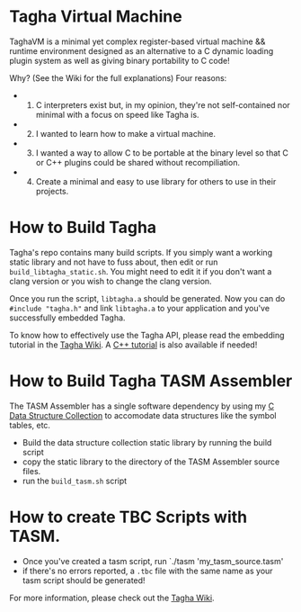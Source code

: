 # Tagha Virtual Machine
TaghaVM is a minimal yet complex register-based virtual machine && runtime environment designed as an alternative to a C dynamic loading plugin system as well as giving binary portability to C code!

Why? (See the Wiki for the full explanations)
Four reasons:
* 1. C interpreters exist but, in my opinion, they're not self-contained nor minimal with a focus on speed like Tagha is.
* 2. I wanted to learn how to make a virtual machine.
* 3. I wanted a way to allow C to be portable at the binary level so that C or C++ plugins could be shared without recompiliation.
* 4. Create a minimal and easy to use library for others to use in their projects.

# How to Build Tagha
Tagha's repo contains many build scripts. If you simply want a working static library and not have to fuss about, then edit or run `build_libtagha_static.sh`. You might need to edit it if you don't want a clang version or you wish to change the clang version.

Once you run the script, `libtagha.a` should be generated. Now you can do `#include "tagha.h"` and link `libtagha.a` to your application and you've successfully embedded Tagha.

To know how to effectively use the Tagha API, please read the embedding tutorial in the [Tagha Wiki](https://github.com/assyrianic/Tagha-Virtual-Machine/wiki/Embedding-Tagha-to-your-Application!-(C)). A [C++ tutorial](https://github.com/assyrianic/Tagha-Virtual-Machine/wiki/Embedding-Tagha-to-your-Application!-(C-Plus-Plus)) is also available if needed!

# How to Build Tagha TASM Assembler
The TASM Assembler has a single software dependency by using my [C Data Structure Collection](https://github.com/assyrianic/C-Data-Structure-Collection) to accomodate data structures like the symbol tables, etc.

* Build the data structure collection static library by running the build script
* copy the static library to the directory of the TASM Assembler source files.
* run the `build_tasm.sh` script

# How to create TBC Scripts with TASM.
* Once you've created a tasm script, run `./tasm 'my_tasm_source.tasm'
* if there's no errors reported, a `.tbc` file with the same name as your tasm script should be generated!

For more information, please check out the [Tagha Wiki](https://github.com/assyrianic/Tagha-Virtual-Machine/wiki).
